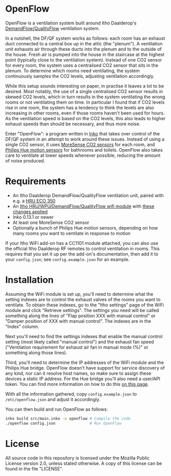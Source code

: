 # OpenFlow

OpenFlow is a ventilation system built around Itho Daalderop's
[DemandFlow/QualityFlow](https://www.ithodaalderop.nl/nl-NL/professional/productoverzicht/a04_03_01)
ventilation system.

In a nutshell, the DF/QF system works as follows: each room has an exhaust duct
connected to a central box up in the attic (the "plenum"). A ventilation unit
exhausts air through these ducts into the plenum and to the outside of the
house. Fresh air is pumped into the house in the staircase at the highest point
(typically close to the ventilation system). Instead of one CO2 sensor for every
room, the system uses a centralised CO2 sensor that sits in the plenum. To
determine which rooms need ventilating, the system continuously samples the CO2
levels, adjusting ventilation accordingly.

While this setup sounds interesting on paper, in practise it leaves a lot to be
desired. Most notably, the use of a single centralised CO2 sensor results in
skewed CO2 levels, which in turn results in the system ventilating the wrong
rooms or not ventilating them on time. In particular I found that if CO2 levels
rise in one room, the system has a tendency to think the levels are also
increasing in other rooms, even if those rooms haven't been used for hours. As
the ventilation speed is based on the CO2 levels, this also leads to higher
exhaust speeds than should be necessary, and thus more noise.

Enter "OpenFlow": a program written in [Inko](https://inko-lang.org/) that takes
over control of the DF/QF system in an attempt to work around these issues.
Instead of using a single CO2 sensor, it uses [MoreSense CO2
sensors](https://moresense-nl.com/MoreSense-MS-02/index.php/) for each room, and
[Philips Hue motion
sensors](https://www.philips-hue.com/en-us/p/hue-motion-sensor/046677570972) for
bathrooms and toilets. OpenFlow also takes care to ventilate at lower speeds
whenever possible, reducing the amount of noise produced.

# Requirements

- An Itho Daalderop DemandFlow/QualityFlow ventilation unit, paired with e.g. a
  [HRU ECO 350](https://www.ithodaalderop.nl/nl-NL/consument/productoverzicht/a04_02_01_03)
- An [Itho HRU/WPU/DemandFlow/QualityFlow wifi
  module](https://www.nrgwatch.nl/product/itho-non-cve-wifi-module/) with [these
  changes applied](https://github.com/arjenhiemstra/ithowifi/pull/144)
- Inko 0.13.1 or newer
- At least one MoreSense CO2 sensor
- Optionally a bunch of Philips Hue motion sensors, depending on how many rooms
  you want to ventilate in response to motion

If your Itho WiFi add-on has a CC1101 module attached, you can also use the
official Itho Daalderop RF remotes to control ventilation in rooms. This
requires that you set it up per the add-on's documentation, then add it to your
`config.json`; see `config.example.json` for an example.

# Installation

Assuming the WiFi module is set up, you'll need to determine what the setting
indexes are to control the exhaust valves of the rooms you want to ventilate. To
obtain these indexes, go to the "Itho settings" page of the WiFi module and
click "Retrieve settings". The settings you need will be called something along
the lines of "Flap position XXX with manual control" or "Damper position of XXX
with manual control". The indexes are in the "Index" column.

Next you'll need to find the settings indexes that enable the manual control
setting (most likely called "manual control") and the exhaust fan speed
("Ventilation requirement for exhaust air fan in manual mode (%)" or something
along those lines).

Third, you'll need to determine the IP addresses of the WiFi module and the
Philips Hue bridge. OpenFlow doesn't have support for service discovery of any
kind, nor can it resolve host names, so make sure to assign these devices a
static IP address. For the Hue bridge you'll also need a user/API token. You can
find more information on how to do this [on this
page](https://developers.meethue.com/develop/get-started-2/).

With all the information gathered, copy `config.example.json` to
`/etc/openflow.json` and adjust it accordingly.

You can then build and run OpenFlow as follows:

```bash
inko build src/main.inko -o openflow # Compile the code
./openflow config.json               # Run OpenFlow
```

# License

All source code in this repository is licensed under the Mozilla Public License
version 2.0, unless stated otherwise. A copy of this license can be found in the
file "LICENSE".
